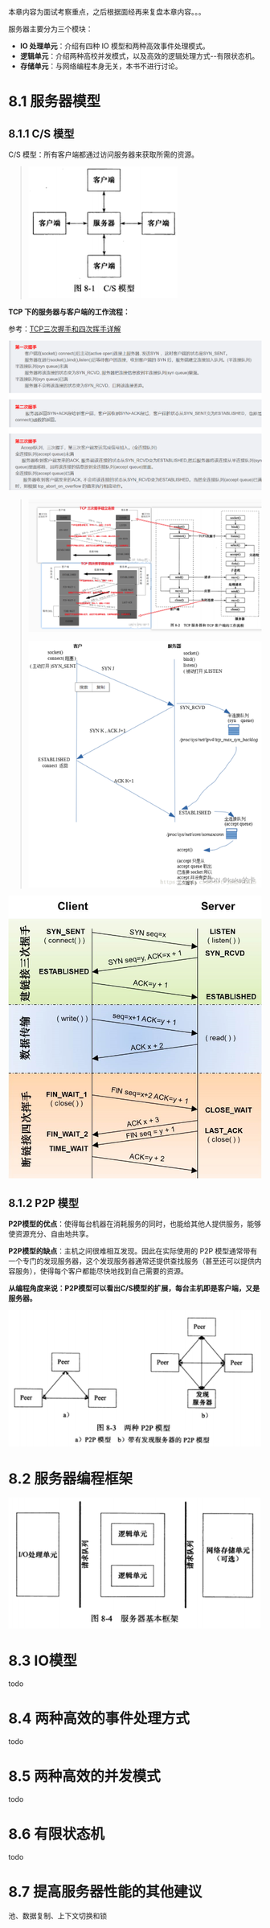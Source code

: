 本章内容为面试考察重点，之后根据面经再来复盘本章内容。。。

服务器主要分为三个模块：

* **IO 处理单元**：介绍有四种 IO 模型和两种高效事件处理模式。
* **逻辑单元**：介绍两种高校并发模式，以及高效的逻辑处理方式--有限状态机。
* **存储单元**：与网络编程本身无关，本书不进行讨论。



# 8.1 服务器模型

## 8.1.1 C/S 模型

C/S 模型：所有客户端都通过访问服务器来获取所需的资源。

> ![image-20230419163845243](Image/CS模型.png)



**TCP 下的服务器与客户端的工作流程：**

参考：[TCP三次握手和四次挥手详解](https://blog.csdn.net/kakaka666/article/details/126355782)

![image-20230419193250183](Image/三次握手过程解释.png)

> ![image-20230419173444375](Image/TCP服务器与客户端工作流程图（全）.png)
>
> ![6bafd55840d04748a1c88da6d4bd8306](Image/TCP三次握手详细过程.png)

![816045-20161105220355065-482198403](Image/TCP连接与释放全过程.png)



## 8.1.2 P2P 模型

**P2P模型的优点**：使得每台机器在消耗服务的同时，也能给其他人提供服务，能够使资源充分、自由地共享。

**P2P模型的缺点**：主机之间很难相互发现。因此在实际使用的 P2P 模型通常带有一个专门的发现服务器，这个发现服务器通常还提供查找服务（甚至还可以提供内容服务），使得每个客户都能尽快地找到自己需要的资源。

**从编程角度来说：P2P模型可以看出C/S模型的扩展，每台主机即是客户端，又是服务器。**

![image-20230419194003769](Image/P2P模型.png)



# 8.2 服务器编程框架

![image-20230420213622196](Image/服务器基本框架.png)

# 8.3 IO模型

todo

# 8.4 两种高效的事件处理方式

todo

# 8.5 两种高效的并发模式

todo

# 8.6 有限状态机

todo

# 8.7 提高服务器性能的其他建议

池、数据复制、上下文切换和锁